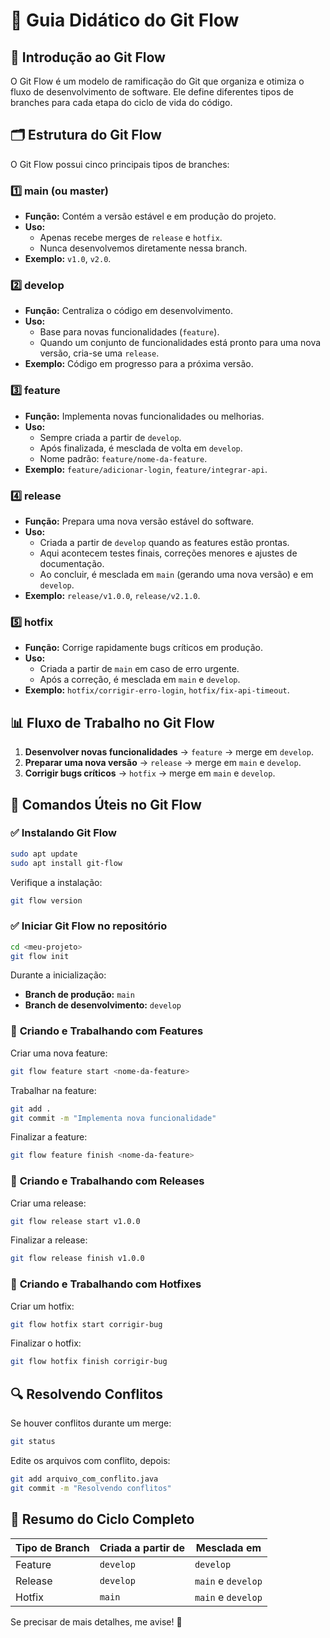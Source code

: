 # 📖 Guia Didático do Git Flow

## 📌 Introdução ao Git Flow
O Git Flow é um modelo de ramificação do Git que organiza e otimiza o fluxo de desenvolvimento de software. Ele define diferentes tipos de branches para cada etapa do ciclo de vida do código.

## 🗂️ Estrutura do Git Flow
O Git Flow possui cinco principais tipos de branches:

### 1️⃣ **main (ou master)**
- **Função:** Contém a versão estável e em produção do projeto.
- **Uso:**
  - Apenas recebe merges de `release` e `hotfix`.
  - Nunca desenvolvemos diretamente nessa branch.
- **Exemplo:** `v1.0`, `v2.0`.

### 2️⃣ **develop**
- **Função:** Centraliza o código em desenvolvimento.
- **Uso:**
  - Base para novas funcionalidades (`feature`).
  - Quando um conjunto de funcionalidades está pronto para uma nova versão, cria-se uma `release`.
- **Exemplo:** Código em progresso para a próxima versão.

### 3️⃣ **feature**
- **Função:** Implementa novas funcionalidades ou melhorias.
- **Uso:**
  - Sempre criada a partir de `develop`.
  - Após finalizada, é mesclada de volta em `develop`.
  - Nome padrão: `feature/nome-da-feature`.
- **Exemplo:** `feature/adicionar-login`, `feature/integrar-api`.

### 4️⃣ **release**
- **Função:** Prepara uma nova versão estável do software.
- **Uso:**
  - Criada a partir de `develop` quando as features estão prontas.
  - Aqui acontecem testes finais, correções menores e ajustes de documentação.
  - Ao concluir, é mesclada em `main` (gerando uma nova versão) e em `develop`.
- **Exemplo:** `release/v1.0.0`, `release/v2.1.0`.

### 5️⃣ **hotfix**
- **Função:** Corrige rapidamente bugs críticos em produção.
- **Uso:**
  - Criada a partir de `main` em caso de erro urgente.
  - Após a correção, é mesclada em `main` e `develop`.
- **Exemplo:** `hotfix/corrigir-erro-login`, `hotfix/fix-api-timeout`.

## 📊 Fluxo de Trabalho no Git Flow

1. **Desenvolver novas funcionalidades** → `feature` → merge em `develop`.
2. **Preparar uma nova versão** → `release` → merge em `main` e `develop`.
3. **Corrigir bugs críticos** → `hotfix` → merge em `main` e `develop`.

## 🔗 Comandos Úteis no Git Flow

### ✅ **Instalando Git Flow**
```bash
sudo apt update
sudo apt install git-flow
```
Verifique a instalação:
```bash
git flow version
```

### ✅ **Iniciar Git Flow no repositório**
```bash
cd <meu-projeto>
git flow init
```
Durante a inicialização:
- **Branch de produção:** `main`
- **Branch de desenvolvimento:** `develop`

### 📌 **Criando e Trabalhando com Features**
Criar uma nova feature:
```bash
git flow feature start <nome-da-feature>
```
Trabalhar na feature:
```bash
git add .
git commit -m "Implementa nova funcionalidade"
```
Finalizar a feature:
```bash
git flow feature finish <nome-da-feature>
```

### 📌 **Criando e Trabalhando com Releases**
Criar uma release:
```bash
git flow release start v1.0.0
```
Finalizar a release:
```bash
git flow release finish v1.0.0
```

### 📌 **Criando e Trabalhando com Hotfixes**
Criar um hotfix:
```bash
git flow hotfix start corrigir-bug
```
Finalizar o hotfix:
```bash
git flow hotfix finish corrigir-bug
```

## 🔍 **Resolvendo Conflitos**
Se houver conflitos durante um merge:
```bash
git status
```
Edite os arquivos com conflito, depois:
```bash
git add arquivo_com_conflito.java
git commit -m "Resolvendo conflitos"
```

## 📌 **Resumo do Ciclo Completo**
| Tipo de Branch | Criada a partir de | Mesclada em |
|---------------|----------------|-------------|
| Feature | `develop` | `develop` |
| Release | `develop` | `main` e `develop` |
| Hotfix | `main` | `main` e `develop` |

Se precisar de mais detalhes, me avise! 🚀
